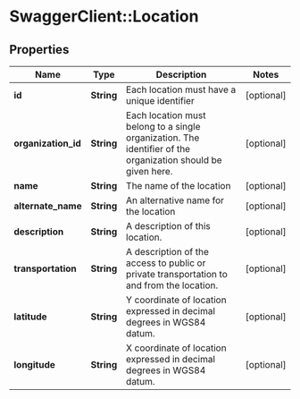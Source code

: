 # SwaggerClient::Location

## Properties
Name | Type | Description | Notes
------------ | ------------- | ------------- | -------------
**id** | **String** | Each location must have a unique identifier | [optional] 
**organization_id** | **String** | Each location must belong to a single organization. The identifier of the organization should be given here. | [optional] 
**name** | **String** | The name of the location | [optional] 
**alternate_name** | **String** | An alternative name for the location | [optional] 
**description** | **String** | A description of this location. | [optional] 
**transportation** | **String** | A description of the access to public or private transportation to and from the location. | [optional] 
**latitude** | **String** | Y coordinate of location expressed in decimal degrees in WGS84 datum. | [optional] 
**longitude** | **String** | X coordinate of location expressed in decimal degrees in WGS84 datum. | [optional] 


